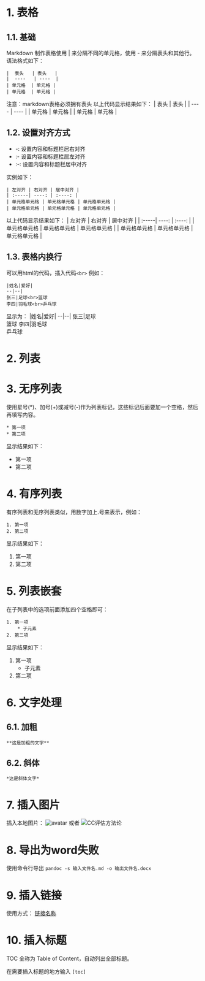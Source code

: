 # 1. 表格
## 1.1. 基础
Markdown 制作表格使用 | 来分隔不同的单元格，使用 - 来分隔表头和其他行。
语法格式如下：
```
|  表头   | 表头   |
|  ----   | ----  |
| 单元格  | 单元格 |
| 单元格  | 单元格 |
```
注意：markdown表格必须拥有表头
以上代码显示结果如下：
|  表头   | 表头   |
|  ----   | ----  |
| 单元格  | 单元格 |
| 单元格  | 单元格 |

## 1.2. 设置对齐方式
* -: 设置内容和标题栏居右对齐
* :- 设置内容和标题栏居左对齐
* :-: 设置内容和标题栏居中对齐

实例如下：
```
| 左对齐 | 右对齐 | 居中对齐 |
| :-----| ----: | :----: |
| 单元格单元格 | 单元格单元格 | 单元格单元格 |
| 单元格单元格 | 单元格单元格 | 单元格单元格 |
```
以上代码显示结果如下：
| 左对齐 | 右对齐 | 居中对齐 |
| :-----| ----: | :----: |
| 单元格单元格 | 单元格单元格 | 单元格单元格 |
| 单元格单元格 | 单元格单元格 | 单元格单元格 |

## 1.3. 表格内换行
可以用html的代码，插入代码`<br>`
例如：

```
|姓名|爱好|
--|--|
张三|足球<br>篮球
李四|羽毛球<br>乒乓球
```

显示为：
|姓名|爱好|
--|--|
张三|足球<br>篮球
李四|羽毛球<br>乒乓球

# 2. 列表
# 3. 无序列表
使用星号(*)、加号(+)或减号(-)作为列表标记，这些标记后面要加一个空格，然后再填写内容。
```
* 第一项
* 第二项
```
显示结果如下：
* 第一项
* 第二项

# 4. 有序列表
有序列表和无序列表类似，用数字加上.号来表示，例如：
```
1. 第一项
2. 第二项
```
显示结果如下：
1. 第一项
2. 第二项

# 5. 列表嵌套
在子列表中的选项前面添加四个空格即可：
```
1. 第一项
    * 子元素
2. 第二项
```
显示结果如下：
1. 第一项
    * 子元素
2. 第二项

# 6. 文字处理
## 6.1. 加粗
` **这是加粗的文字** `

## 6.2. 斜体
` *这是斜体文字* `

# 7. 插入图片
插入本地图片：
![avatar](/home/picture/1.png)
或者
![CC评估方法论](\\10.231.101.86\huangchangwei\svn_rep\study\security\gp_tee\spec\TEE_PP\GPD-TEE-Protection-Profile-v1.3\CC评估方法论.png)

# 8. 导出为word失败
使用命令行导出
` pandoc -s 输入文件名.md -o 输出文件名.docx `

# 9. 插入链接
使用方式：
[链接名称](链接地址)

# 10. 插入标题

TOC 全称为 Table of Content，自动列出全部标题。

在需要插入标题的地方输入 `[toc]`